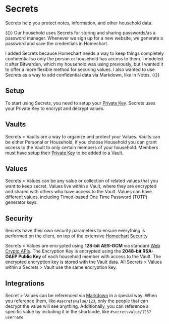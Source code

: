 # Secrets

Secrets help you protect notes, information, and other household data.

{{<hint info>}}
Our household uses Secrets for storing and sharing passwords/as a password manager.  Whenever we sign up for a new website, we generate a password and save the credentials in Homechart.

I added Secrets because Homechart needs a way to keep things completely confidential so only the person or household has access to them.  I modeled it after Bitwarden, which my household was using previously, but I wanted it to offer a more flexible method for securing values.  I also wanted to use Secrets as a way to add confidential data via Markdown, like in Notes.
{{</hint>}}

## Setup

To start using Secrets, you need to setup your [Private Key](../settings#private-key).  Secrets uses your Private Key to encrypt and decrypt values.

## Vaults

Secrets > Vaults are a way to organize and protect your Values.  Vaults can be either Personal or Household, if you choose Household you can grant access to the Vault to only certain members of your household.  Members must have setup their [Private Key](../settings#private-key) to be added to a Vault.

## Values

Secrets > Values can be any value or collection of related values that you want to keep secret.  Values live within a Vault, where they are encrypted and shared with others who have access to the Vault.  Values can have different values, including Timed-based One Time Password (TOTP) generator keys.

## Security

Secrets have their own security parameters to ensure everything is performed on the client, on top of the extensive [Homechart Security](../../security)

Secrets > Values are encrypted using **128-bit AES-GCM** via standard [Web Crypto APIs](https://developer.mozilla.org/en-US/docs/Web/API/Web_Crypto_API).  The Encryption Key is encrypted using the **2048-bit RSA-OAEP Public Key** of each household member with access to the Vault. The encrypted encryption key is stored with the Vault data.  All Secrets > Values within a Secrets > Vault use the same encryption key.

## Integrations

Secret > Values can be referenced via [Markdown](../markdown) in a special way.  When you reference them, like `#secretsvalue/123`, only the people that can decrypt the value will see anything.  Additionally, you can reference a specific value by including it in the shortcode, like `#secretsvalue/123?username`.

